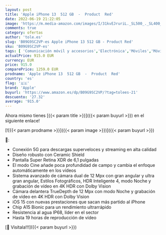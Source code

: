 ```yaml
---
layout: post
title: 'Apple iPhone 13  512 GB  -  Product  Red'
date: 2022-06-19 21:22:05
image: 'https://m.media-amazon.com/images/I/31kvEJruriL._SL500_._SL400_.jpg'
comments: true
category: ofertas
author: 'tole.es'
slug: 'B09G9SC2VP-es Apple iPhone 13 512 GB - Product Red'
sku: 'B09G9SC2VP-es'
tags: [ 'Comunicación móvil y accesorios','Electrónica','Móviles','Móviles y smartphones libres','apple','iphone','🇪🇸', ]
actualPrice: 915.0 EUR
currency: EUR
price: 915.0
comparePrice: 1259.0 EUR
prodname: 'Apple iPhone 13  512 GB  -  Product  Red'
country: 'es'
flag: '🇪🇸'
brand: 'Apple'
buyurl: 'https://www.amazon.es/dp/B09G9SC2VP/?tag=tolees-21'
descuento: '27.32'
average: '915.0'
---
```


Ahora mismo tienes [{{< param title >}}]({{< param buyurl >}}) en el siguiente enlace!

[![{{< param prodname >}}]({{< param image >}})]({{< param buyurl >}})

🔎:

- Conexión 5G para descargas superveloces y streaming en alta calidad
- Diseño robusto con Ceramic Shield
- Pantalla Super Retina XDR de 6,1 pulgadas
- El modo Cine añade poca profundidad de campo y cambia el enfoque automáticamente en los vídeos
- Sistema avanzado de cámara dual de 12 Mpx con gran angular y ultra gran angular, Estilos Fotográficos, HDR Inteligente 4, modo Noche y grabación de vídeo en 4K HDR con Dolby Vision
- Cámara delantera TrueDepth de 12 Mpx con modo Noche y grabación de vídeo en 4K HDR con Dolby Vision
- iOS 15 con nuevas prestaciones que sacan más partido al iPhone
- Chip A15 Bionic para un rendimiento ultrarrápido
- Resistencia al agua IP68, líder en el sector
- Hasta 19 horas de reproducción de vídeo

[🛒 Visítala!!!]({{< param buyurl >}})
